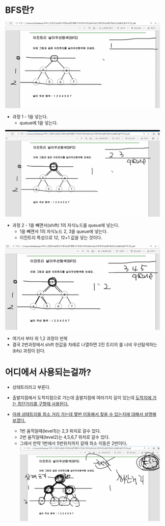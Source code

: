 
# BFS란?

![](2021-10-29-22-01-30.png)

* 과정 1 - 1을 넣는다.
    * queue에 1을 넣는다.

![](2021-10-29-22-01-42.png)

* 과정 2 - 1을 빼면서(shift) 1의 자식노드를 queue에 넣는다.
    * 1을 빼면서 1의 자식노드 2, 3을 queue에 넣는다.
    * 이진트리 특성으로 1*2, 1*2+1 값을 넣는 것이다.

![](2021-10-29-22-02-15.png)

* 여기서 부터 위 1,2 과정이 반복
* 결국 2번과정에서 shift 한값을 차례로 나열하면 2진 트리의 를 너비 우선탐색하는(bfs) 과정이 된다.

# 어디에서 사용되는걸까?

* 상태트리라고 부른다.
* 출발지점에서 도착지점으로 가는데 출발지점에 여러가지 길이 있는데 <u>도착지에 가는 최단거리를 구할때 사용된다.</u>

* <u>아래 상태트리를 최소 거리 가는데 몇번 이동해서 찾을 수 있는지에 대해서 설명해보겠다.</u>
    * 1번 움직일때(level1)는 2,3 위치로 갈수 있다.
    * 2번 움직일때(level2)는 4,5,6,7 위치로 갈수 있다.
    * 그래서 만약 1번에서 5번위치까지 갈때 최소 이동은 2번이다.
![](2021-10-29-22-02-49.png)
